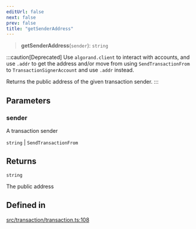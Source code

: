 ```yaml
---
editUrl: false
next: false
prev: false
title: "getSenderAddress"
---
```


> **getSenderAddress**(`sender`): `string`

:::caution[Deprecated]
Use `algorand.client` to interact with accounts, and use `.addr` to get the address
and/or move from using `SendTransactionFrom` to `TransactionSignerAccount` and use `.addr` instead.

Returns the public address of the given transaction sender.
:::

## Parameters

### sender

A transaction sender

`string` | `SendTransactionFrom`

## Returns

`string`

The public address

## Defined in

[src/transaction/transaction.ts:108](https://github.com/algorandfoundation/algokit-utils-ts/blob/e57e96ab17213653e656688e8d7251c0107554cf/src/transaction/transaction.ts#L108)
